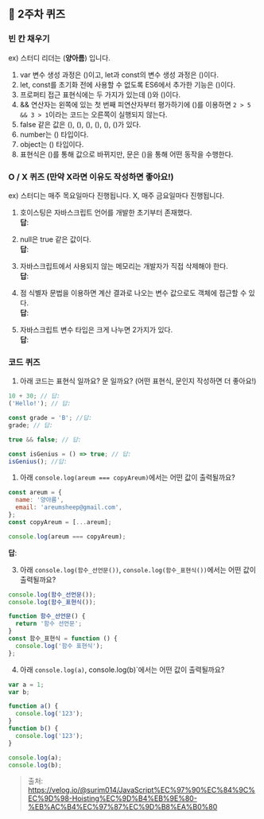 ## 📝 2주차 퀴즈

### 빈 칸 채우기

ex) 스터디 리더는 (**양아름**) 입니다.

1. var 변수 생성 과정은 ()이고, let과 const의 변수 생성 과정은 ()이다.
2. let, const를 초기화 전에 사용할 수 없도록 ES6에서 추가한 기능은 ()이다.
3. 프로퍼티 접근 표현식에는 두 가지가 있는데 ()와 ()이다.
4. && 연산자는 왼쪽에 있는 첫 번째 피연산자부터 평가하기에 ()를 이용하면 `2 > 5 && 3 > 1`이라는 코드는 오른쪽이 실행되지 않는다.
5. false 같은 값은 (), (), (), (), (), ()가 있다.
6. number는 () 타입이다.
7. object는 () 타입이다.
8. 표현식은 ()를 통해 값으로 바뀌지만, 문은 ()을 통해 어떤 동작을 수행한다.

### O / X 퀴즈 (만약 X라면 이유도 작성하면 좋아요!)

ex) 스터디는 매주 목요일마다 진행됩니다.
X, 매주 금요일마다 진행됩니다.

1. 호이스팅은 자바스크립트 언어를 개발한 초기부터 존재했다.  
   **답**:

2. null은 true 같은 값이다.  
   **답**:

3. 자바스크립트에서 사용되지 않는 메모리는 개발자가 직접 삭제해야 한다.  
   **답**:

4. 점 식별자 문법을 이용하면 계산 결과로 나오는 변수 값으로도 객체에 접근할 수 있다.  
   **답**:

5. 자바스크립트 변수 타입은 크게 나누면 2가지가 있다.  
   **답**:

### 코드 퀴즈

1. 아래 코드는 표현식 일까요? 문 일까요? (어떤 표현식, 문인지 작성하면 더 좋아요!)

```javascript
10 + 30; // 답:
('Hello!'); // 답:

const grade = 'B'; //답:
grade; // 답:

true && false; // 답:

const isGenius = () => true; // 답:
isGenius(); //답:
```

1. 아래 `console.log(areum === copyAreum)`에서는 어떤 값이 출력될까요?

```javascript
const areum = {
  name: '양아름',
  email: 'areumsheep@gmail.com',
};
const copyAreum = [...areum];

console.log(areum === copyAreum);
```

**답**:

3. 아래 `console.log(함수_선언문())`, `console.log(함수_표현식())`에서는 어떤 값이 출력될까요?

```javascript
console.log(함수_선언문());
console.log(함수_표현식());

function 함수_선언문() {
  return '함수 선언문';
}
const 함수_표현식 = function () {
  console.log('함수 표현식');
};
```

4. 아래 `console.log(a)`, console.log(b)`에서는 어떤 값이 출력될까요?

```javascript
var a = 1;
var b;

function a() {
  console.log('123');
}
function b() {
  console.log('123');
}

console.log(a);
console.log(b);
```

> 출처: https://velog.io/@surim014/JavaScript%EC%97%90%EC%84%9C%EC%9D%98-Hoisting%EC%9D%B4%EB%9E%80-%EB%AC%B4%EC%97%87%EC%9D%B8%EA%B0%80
